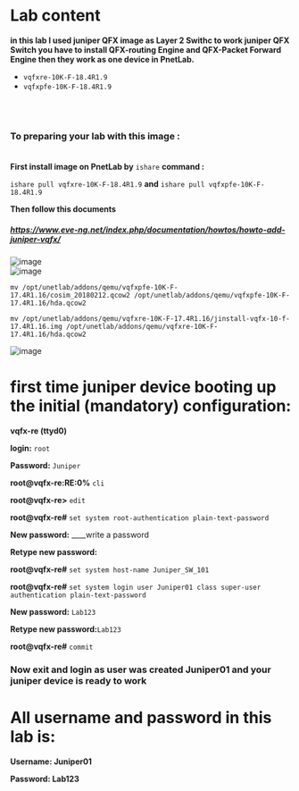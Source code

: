 
# Lab content

**in this lab I used juniper QFX image as Layer 2 Swithc to work juniper QFX Switch you have to install QFX-routing Engine and QFX-Packet Forward Engine then they work as one device in PnetLab.**
- `vqfxre-10K-F-18.4R1.9` </br>
- `vqfxpfe-10K-F-18.4R1.9` </br>

</br>
</br>

### To preparing your lab with this image : </br> </br>

**First install image on PnetLab by** `ishare` **command :**

` ishare pull vqfxre-10K-F-18.4R1.9 ` **and** `ishare pull vqfxpfe-10K-F-18.4R1.9` </br>

**Then follow this documents** </br>

##### https://www.eve-ng.net/index.php/documentation/howtos/howto-add-juniper-vqfx/

![image](https://user-images.githubusercontent.com/78827896/155206694-4a9faaf3-c8ec-47fa-85f9-ca6e2aa8427f.png) </br>
![image](https://user-images.githubusercontent.com/78827896/155207369-9a52a699-6d2c-4fe7-aa02-8b19d1f58c64.png) </br>


`mv /opt/unetlab/addons/qemu/vqfxpfe-10K-F-17.4R1.16/cosim_20180212.qcow2 /opt/unetlab/addons/qemu/vqfxpfe-10K-F-17.4R1.16/hda.qcow2` </br>

`mv /opt/unetlab/addons/qemu/vqfxre-10K-F-17.4R1.16/jinstall-vqfx-10-f-17.4R1.16.img /opt/unetlab/addons/qemu/vqfxre-10K-F-17.4R1.16/hda.qcow2` </br>

![image](https://user-images.githubusercontent.com/78827896/155211094-cf00154d-3c64-4603-a986-82c078329bc4.png) </br>




# first time juniper device booting up the initial (mandatory) configuration:

**vqfx-re (ttyd0)**

**login:** `root`

**Password:** `Juniper`

**root@vqfx-re:RE:0%** `cli`

**root@vqfx-re>** `edit`

**root@vqfx-re#** `set system root-authentication plain-text-password` 

**New password:**  ____write a password

**Retype new password:**

**root@vqfx-re#** `set system host-name Juniper_SW_101`

**root@vqfx-re#** `set system login user Juniper01 class super-user authentication plain-text-password` 

**New password:** `Lab123`  

**Retype new password:**`Lab123`

**root@vqfx-re#** `commit` 

### Now exit and login as user was created Juniper01 and your juniper device is ready to work

# All username and password in this lab is: 

**Username: Juniper01** 

**Password: Lab123** 

































